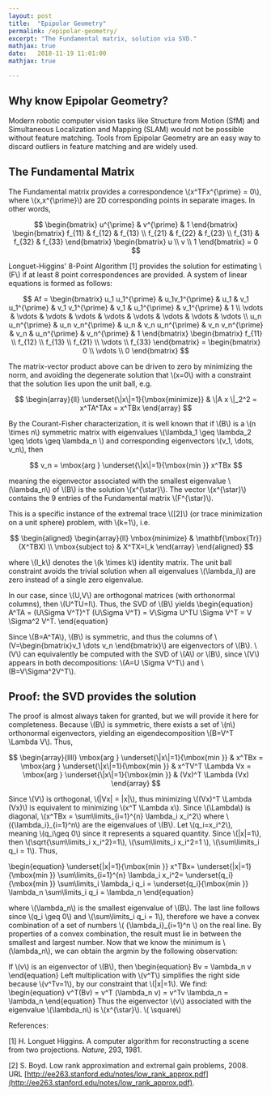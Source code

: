 ```yaml
---
layout: post
title:  "Epipolar Geometry"
permalink: /epipolar-geometry/
excerpt: "The Fundamental matrix, solution via SVD."
mathjax: true
date:   2018-11-19 11:01:00
mathjax: true

---
```


## Why know Epipolar Geometry?
Modern robotic computer vision tasks like Structure from Motion (SfM) and Simultaneous Localization and Mapping (SLAM) would not be possible without feature matching. Tools from Epipolar Geometry are an easy way to discard outliers in feature matching and are widely used.


## The Fundamental Matrix


The Fundamental matrix provides a correspondence \\(x^TFx^{\prime} = 0\\), where \\(x,x^{\prime}\\) are 2D corresponding points in separate images. In other words,

$$
\begin{bmatrix} u^{\prime} & v^{\prime} & 1 \end{bmatrix} \begin{bmatrix} f_{11} & f_{12} & f_{13} \\ f_{21} & f_{22} & f_{23} \\ f_{31} & f_{32} & f_{33} \end{bmatrix} \begin{bmatrix} u \\ v \\ 1 \end{bmatrix} = 0
$$

Longuet-Higgins' 8-Point Algorithm [1] provides the solution for estimating \\(F\\) if at least 8 point correspondences are provided. A system of linear equations is formed as follows:

$$
    Af = \begin{bmatrix} u_1 u_1^{\prime} & u_1v_1^{\prime} & u_1 & v_1 u_1^{\prime} & v_1 v_1^{\prime} & v_1 & u_1^{\prime} & v_1^{\prime} & 1 \\ \vdots & \vdots  & \vdots  & \vdots  & \vdots  & \vdots  & \vdots  & \vdots & \vdots  \\   u_n u_n^{\prime} & u_n v_n^{\prime} & u_n & v_n u_n^{\prime} & v_n v_n^{\prime} & v_n & u_n^{\prime} & v_n^{\prime} & 1 \end{bmatrix} \begin{bmatrix} f_{11} \\ f_{12} \\ f_{13} \\ f_{21} \\ \vdots \\ f_{33} \end{bmatrix} = \begin{bmatrix} 0 \\ \vdots \\ 0 \end{bmatrix}
$$

The matrix-vector product above can be driven to zero by minimizing the norm, and avoiding the degenerate solution that \\(x=0\\) with a constraint that the solution lies upon the unit ball, e.g.

$$
\begin{array}{ll}
  \underset{\|x\|=1}{\mbox{minimize}} & \|A x \|_2^2 = x^TA^TAx = x^TBx
  \end{array}
$$

By the Courant-Fisher characterization, it is well known that if \\(B\\) is a \\(n \times n\\) symmetric matrix with eigenvalues \\(\lambda_1 \geq \lambda_2 \geq \dots \geq \lambda_n \\) and corresponding eigenvectors \\(v_1, \dots, v_n\\), then

$$
    v_n = \mbox{arg } \underset{\|x\|=1}{\mbox{min }} x^TBx
$$

meaning the eigenvector associated with the smallest eigenvalue \\(\lambda_n\\) of \\(B\\) is the solution \\(x^{\star}\\). The vector \\(x^{\star}\\) contains the 9 entries of the Fundamental matrix \\(F^{\star}\\).

This is a specific instance of the extremal trace \\([2]\\) (or trace minimization on a unit sphere) problem, with \\(k=1\\), i.e.

$$
\begin{aligned}
    \begin{array}{ll}
    \mbox{minimize} & \mathbf{\mbox{Tr}}(X^TBX) \\
    \mbox{subject to} & X^TX=I_k
    \end{array}
\end{aligned}
$$

where \\(I_k\\) denotes the \\(k \times k\\) identity matrix. The unit ball constraint avoids the trivial solution when all eigenvalues \\(\lambda_i\\) are zero instead of a single zero eigenvalue.

In our case, since \\(U,V\\) are orthogonal matrices (with orthonormal columns), then \\(U^TU=I\\). Thus, the SVD of \\(B\\) yields 
\begin{equation}
A^TA = (U\Sigma V^T)^T (U\Sigma V^T) = V\Sigma U^TU \Sigma V^T = V \Sigma^2 V^T.
\end{equation}

Since \\(B=A^TA\\), \\(B\\) is symmetric, and thus the columns of \\(V=\begin{bmatrix}v_1 \dots v_n \end{bmatrix}\\) are eigenvectors of \\(B\\). \\(V\\) can equivalently be computed with the SVD of \\(A\\) or \\(B\\), since \\(V\\) appears in both decompositions: \\(A=U \Sigma V^T\\) and \\(B=V\Sigma^2V^T\\).



## Proof: the SVD provides the solution
 The proof is almost always taken for granted, but we will provide it here for completeness. Because \\(B\\) is symmetric, there exists a set of \\(n\\) orthonormal eigenvectors, yielding an eigendecomposition \\(B=V^T \Lambda V\\). Thus,

$$
\begin{array}{llll}
    \mbox{arg } \underset{\|x\|=1}{\mbox{min }} & x^TBx = \mbox{arg } \underset{\|x\|=1}{\mbox{min }} & x^TV^T \Lambda Vx = \mbox{arg } \underset{\|x\|=1}{\mbox{min }} & (Vx)^T \Lambda (Vx)
\end{array}
$$

Since \\(V\\) is orthogonal, \\(\|Vx\| = \|x\|\\), thus minimizing \\((Vx)^T \Lambda (Vx)\\) is equivalent to minimizing \\(x^T \Lambda x\\). Since \\(\Lambda\\) is diagonal, \\(x^TBx = \sum\limits_{i=1}^{n} \lambda_i x_i^2\\) where \\(\{\lambda_i\}_{i=1}^n\\) are the eigenvalues of \\(B\\). Let \\(q_i=x_i^2\\), meaning \\(q_i\geq 0\\) since it represents a squared quantity. Since \\(\|x\|=1\\), then \\(\sqrt{\sum\limits_i x_i^2}=1\\), \\(\sum\limits_i x_i^2=1 \\), \\(\sum\limits_i q_i = 1\\). Thus, 

\begin{equation}
 \underset{\|x\|=1}{\mbox{min }}  x^TBx= \underset{\|x\|=1}{\mbox{min }} \sum\limits_{i=1}^{n} \lambda_i x_i^2= \underset{q_i}{\mbox{min }} \sum\limits_i \lambda_i q_i = \underset{q_i}{\mbox{min }} \lambda_n \sum\limits_i q_i = \lambda_n
\end{equation}

where \\(\lambda_n\\) is the smallest eigenvalue of \\(B\\). The last line follows since \\(q_i \geq 0\\) and \\(\sum\limits_i q_i = 1\\), therefore we have a convex combination of a set of numbers \\( \{\lambda_i\}_{i=1}^n \\) on the real line. By properties of a convex combination, the result must lie in between the smallest and largest number. Now that we know the minimum is \\(\lambda_n\\), we can obtain the argmin by the following observation:

If \\(v\\) is an eigenvector of \\(B\\), then 
\begin{equation}
    Bv = \lambda_n v
\end{equation}
Left multiplication with \\(v^T\\) simplifies the right side because \\(v^Tv=1\\), by our constraint that \\(\|x\|=1\\). We find:
\begin{equation}
    v^T(Bv) = v^T (\lambda_n v) = v^Tv \lambda_n = \lambda_n
\end{equation}
Thus the eigenvector \\(v\\) associated with the eigenvalue \\(\lambda_n\\) is \\(x^{\star}\\). \\( \square\\)



References:

[1] H. Longuet Higgins. A computer algorithm for reconstructing a scene from two projections. *Nature*, 293, 1981.

[2] S.  Boyd.   Low  rank  approximation  and  extremal  gain  problems,  2008.   URL [http://ee263.stanford.edu/notes/low_rank_approx.pdf](http://ee263.stanford.edu/notes/low_rank_approx.pdf).

